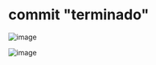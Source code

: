 # commit  "terminado"
![image](https://github.com/user-attachments/assets/2c860ffc-aa09-4166-b49f-d1a66c9d62f4)

![image](https://github.com/user-attachments/assets/ea5027bc-a5e7-4c76-90dc-89043605dc65)
